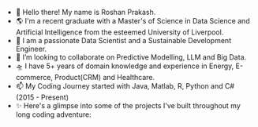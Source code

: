 - 👋 Hello there! My name is Roshan Prakash.
- 🌎 I'm a recent graduate with a Master's of Science in Data Science and Artificial Intelligence from the esteemed University of Liverpool.
- 🌱 I am a passionate Data Scientist and a Sustainable Development Engineer.
- 👀 I’m looking to collaborate on Predictive Modelling, LLM and Big Data.
- 🛸 I have 5+ years of domain knowledge and experience in Energy, E-commerce, Product(CRM) and Healthcare.
- 📫 My Coding Journey started with Java, Matlab, R, Python and C# (2015 - Present)
- ✨ Here's a glimpse into some of the projects I've built throughout my long coding adventure:

<!---
RoshanPrakash18/RoshanPrakash18 is a ✨ special ✨ repository because its `README.md` (this file) appears on your GitHub profile.
You can click the Preview link to take a look at your changes.
--->
